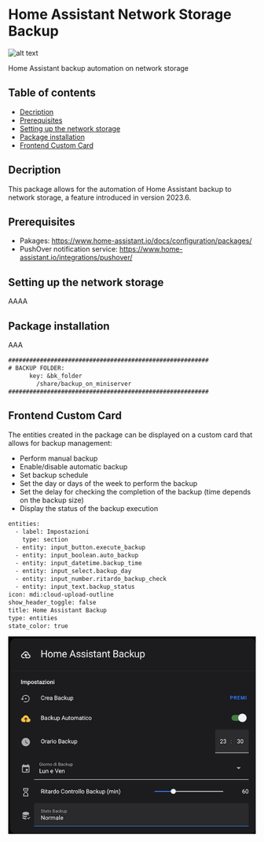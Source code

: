 # Home Assistant Network Storage Backup

![alt text](https://badgen.net/badge/playform/homeassistant/blue?)

Home Assistant backup automation on network storage

## Table of contents
* [Decription](#decription)
* [Prerequisites](#prerequisites)
* [Setting up the network storage](#setting-up-the-network-storage)
* [Package installation](#package-installation)
* [Frontend Custom Card](#frontend-custom-card)

## Decription

This package allows for the automation of Home Assistant backup to network storage, a feature introduced in version 2023.6.

## Prerequisites

* Pakages: https://www.home-assistant.io/docs/configuration/packages/
* PushOver notification service: https://www.home-assistant.io/integrations/pushover/

## Setting up the network storage

AAAA

## Package installation

AAA

```
#########################################################
# BACKUP FOLDER:
      key: &bk_folder
        /share/backup_on_miniserver   
#########################################################
```

## Frontend Custom Card

The entities created in the package can be displayed on a custom card that allows for backup management:
* Perform manual backup
* Enable/disable automatic backup
* Set backup schedule
* Set the day or days of the week to perform the backup
* Set the delay for checking the completion of the backup (time depends on the backup size)
* Display the status of the backup execution

```
entities:
  - label: Impostazioni
    type: section
  - entity: input_button.execute_backup
  - entity: input_boolean.auto_backup
  - entity: input_datetime.backup_time
  - entity: input_select.backup_day
  - entity: input_number.ritardo_backup_check
  - entity: input_text.backup_status
icon: mdi:cloud-upload-outline
show_header_toggle: false
title: Home Assistant Backup
type: entities
state_color: true
```

![alt text](https://github.com/paolo-hub/HA_Network_Storage_Backup/blob/main/images/home_assistant_card.png)
